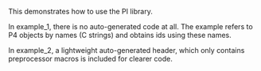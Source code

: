 This demonstrates how to use the PI library.

In example_1, there is no auto-generated code at all. The example refers to P4
objects by names (C strings) and obtains ids using these names.

In example_2, a lightweight auto-generated header, which only contains
preprocessor macros is included for clearer code.
